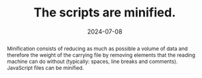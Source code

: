 ---
N: '223'
Rubrique: Performances
title: The scripts are minified.
abstract: "Minification consists of reducing as much as possible a volume of data and therefore the weight of the carrying file by removing elements that the reading machine can do without (typically: spaces, line breaks and comments). JavaScript files can be minified."
categories: ["Performances"]
agrege: O4223-E068
opquast: '4 223'
indiceebook: '68'
description: "Rule n° 068"
before: "067"
weight: "068"
after: "069"
actif: '1'
layout: rules
date: 2024-07-08
tags: ["Sustainability", ""]
objectif: ["Minimize the amount of data to download", "Improve performance", "Reduce the energy impact linked to consulting the digital book"]
Meo: ["Remove unnecessary spaces and comments in JavaScript files using dedicated tools"]
Controle: ["Manually check within all JavaScript files that no line returns, comments, indentations or line breaks are present.", "Or identify the list of non-minified JavaScript files using development tools (browsers , online tools, etc.)"]
epubcheck: 
ace: 
humancheck: true
Source: ["Opquast"]
Referentiel: ["https://w3c.github.io/sustyweb/#minify-your-html-css-and-javascript", "https://www.arcep.fr/uploads/tx_gspublication/consultation-referentiel-ecoconception-services-numeriques_091023.pdf (6.5 Le service numérique a-t-il mis en place des techniques de compression sur la totalité des ressources transférées dont il a le contrôle ?)"]
Steps: ["", ""]
---